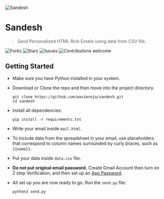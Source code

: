 ![Sandesh](https://user-images.githubusercontent.com/77227201/171690740-452e3b46-307f-4994-9966-2a74d8f5bfa7.jpg)

# Sandesh

> Send Personalized HTML Rich Emails using data from CSV file. 

![Forks](https://img.shields.io/github/forks/wasimreja/sandesh.svg)
![Stars](https://img.shields.io/github/stars/wasimreja/sandesh.svg)
![Issues](https://img.shields.io/github/issues/wasimreja/sandesh.svg)
![Contributions welcome](https://img.shields.io/badge/contributions-welcome-orange.svg)

## Getting Started

- Make sure you have Python installed in your system.

- Download or Clone the repo and then move into the project directory.
  ```shell
  git clone https://github.com/wasimreja/sandesh.git
  cd sandesh
  ```

- Install all dependencies:
  ```shell
  pip install -r requirements.txt
  ```

- Write your email inside `mail.html`.

- To include data from the spreadsheet in your email, use placeholders that correspond to column names surrounded by curly braces, such as `{{name}}`.

- Put your data inside `data.csv` file.

- **Do not put original email password.** 
  Create Gmail Account then turn on 2 step Verification, and then set up an [App Password](https://support.google.com/accounts/answer/185833?hl=en).

- All set up you are now ready to go. Run the `send.py` file:
  ```shell
  python3 send.py
  ```
